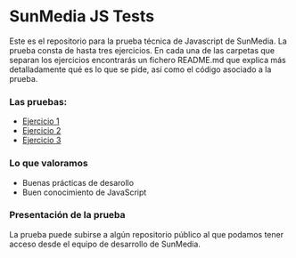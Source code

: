 # SunMedia JS Tests

Este es el repositorio para la prueba técnica de Javascript de SunMedia. 
La prueba consta de hasta tres ejercicios. En cada una de las carpetas que 
separan los ejercicios encontrarás un fichero README.md que explica más detalladamente
qué es lo que se pide, así como el código asociado a la prueba. 

### Las pruebas:
- [Ejercicio 1](1)
- [Ejercicio 2](2)
- [Ejercicio 3](3)


### Lo que valoramos
- Buenas prácticas de desarollo
- Buen conocimiento de JavaScript

### Presentación de la prueba

La prueba puede subirse a algún repositorio público al que podamos tener 
acceso desde el equipo de desarrollo de SunMedia. 
